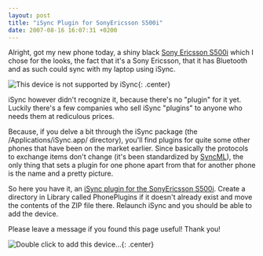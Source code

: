 ```yaml
---
layout: post
title: "iSync Plugin for SonyEricsson S500i"
date: 2007-08-16 16:07:31 +0200
---
```

Alright, got my new phone today, a shiny black [Sony Ericsson
S500i](http://www.sonyericsson.com/spg.jsp?cc=gb&amp;lc=en&amp;ver=4000&amp;template=pip1&amp;zone=pp&amp;pid=10854)
which I chose for the looks, the fact that it's a Sony Ericsson, that it
has Bluetooth and as such could sync with my laptop using iSync.

![This device is not supported by iSync](/image/s500i-not-supported.png){: .center}

iSync however didn't recognize it, because there's no "plugin" for it yet.
Luckily there's a few companies who sell iSync "plugins" to anyone who
needs them at rediculous prices.

Because, if you delve a bit through the iSync package (the
/Applications/iSync.app/ directory), you'll find plugins for quite some
other phones that have been on the market earlier. Since basically the
protocols to exchange items don't change (it's been standardized by
[SyncML](http://en.wikipedia.org/wiki/SyncML)), the only thing that sets a
plugin for one phone apart from that for another phone is the name and a
pretty picture.

So here you have it, an [iSync plugin for the SonyEricsson
S500i](/files/isync-plugin-sonyericsson-s500i.zip). Create a directory in
Library called PhonePlugins if it doesn't already exist and move the
contents of the ZIP file there. Relaunch iSync and you should be able to
add the device.

Please leave a message if you found this page useful! Thank you!

![Double click to add this device...](/image/s500i-supported.png){: .center}
